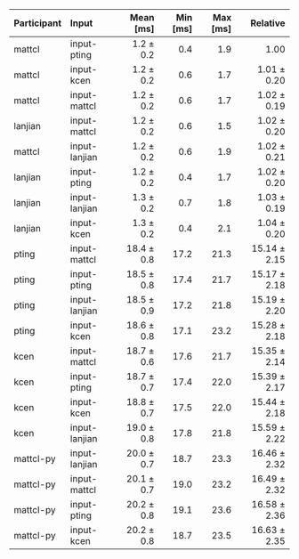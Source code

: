 | Participant | Input | Mean [ms] | Min [ms] | Max [ms] | Relative |
|:---|:---|---:|---:|---:|---:|
| mattcl | input-pting | 1.2 ± 0.2 | 0.4 | 1.9 | 1.00 |
| mattcl | input-kcen | 1.2 ± 0.2 | 0.6 | 1.7 | 1.01 ± 0.20 |
| mattcl | input-mattcl | 1.2 ± 0.2 | 0.6 | 1.7 | 1.02 ± 0.19 |
| lanjian | input-mattcl | 1.2 ± 0.2 | 0.6 | 1.5 | 1.02 ± 0.20 |
| mattcl | input-lanjian | 1.2 ± 0.2 | 0.6 | 1.9 | 1.02 ± 0.21 |
| lanjian | input-pting | 1.2 ± 0.2 | 0.4 | 1.7 | 1.02 ± 0.20 |
| lanjian | input-lanjian | 1.3 ± 0.2 | 0.7 | 1.8 | 1.03 ± 0.19 |
| lanjian | input-kcen | 1.3 ± 0.2 | 0.4 | 2.1 | 1.04 ± 0.20 |
| pting | input-mattcl | 18.4 ± 0.8 | 17.2 | 21.3 | 15.14 ± 2.15 |
| pting | input-pting | 18.5 ± 0.8 | 17.4 | 21.7 | 15.17 ± 2.18 |
| pting | input-lanjian | 18.5 ± 0.9 | 17.2 | 21.8 | 15.19 ± 2.20 |
| pting | input-kcen | 18.6 ± 0.8 | 17.1 | 23.2 | 15.28 ± 2.18 |
| kcen | input-mattcl | 18.7 ± 0.6 | 17.6 | 21.7 | 15.35 ± 2.14 |
| kcen | input-pting | 18.7 ± 0.7 | 17.4 | 22.0 | 15.39 ± 2.17 |
| kcen | input-kcen | 18.8 ± 0.7 | 17.5 | 22.0 | 15.44 ± 2.18 |
| kcen | input-lanjian | 19.0 ± 0.8 | 17.8 | 21.8 | 15.59 ± 2.22 |
| mattcl-py | input-lanjian | 20.0 ± 0.7 | 18.7 | 23.3 | 16.46 ± 2.32 |
| mattcl-py | input-mattcl | 20.1 ± 0.7 | 19.0 | 23.2 | 16.49 ± 2.32 |
| mattcl-py | input-pting | 20.2 ± 0.8 | 19.1 | 23.6 | 16.58 ± 2.36 |
| mattcl-py | input-kcen | 20.2 ± 0.8 | 18.7 | 23.5 | 16.63 ± 2.35 |
